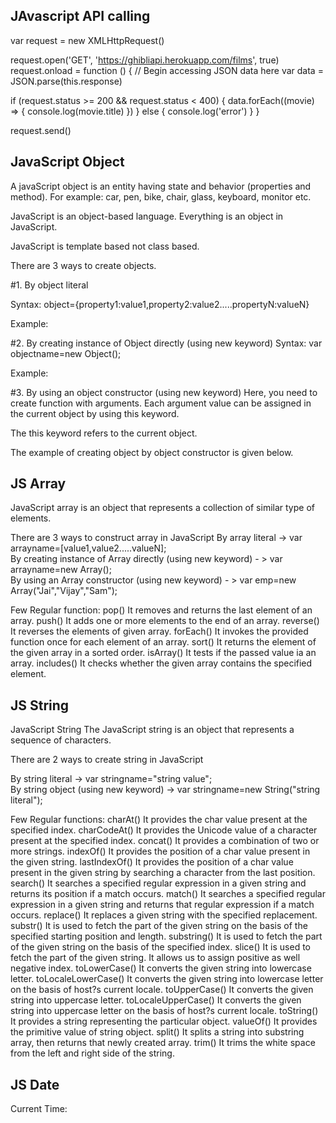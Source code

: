 JAvascript API calling
----------------------

var request = new XMLHttpRequest()

request.open('GET', 'https://ghibliapi.herokuapp.com/films', true)
request.onload = function () {
  // Begin accessing JSON data here
  var data = JSON.parse(this.response)

  if (request.status >= 200 && request.status < 400) {
    data.forEach((movie) => {
      console.log(movie.title)
    })
  } else {
    console.log('error')
  }
}

request.send()


JavaScript Object
-----------------

A javaScript object is an entity having state and behavior (properties and method). For example: car, pen, bike, chair, glass, keyboard, monitor etc.

JavaScript is an object-based language. Everything is an object in JavaScript.

JavaScript is template based not class based.

There are 3 ways to create objects.

#1. By object literal

Syntax:
object={property1:value1,property2:value2.....propertyN:valueN}  

Example:
<script>  
emp={id:102,name:"Shyam Kumar",salary:40000}  
document.write(emp.id+" "+emp.name+" "+emp.salary);  
</script>  

#2. By creating instance of Object directly (using new keyword)
Syntax:
var objectname=new Object();   

Example:
<script>  
var emp=new Object();  
emp.id=101;  
emp.name="Ravi Malik";  
emp.salary=50000;  
document.write(emp.id+" "+emp.name+" "+emp.salary);  
</script>  


#3. By using an object constructor (using new keyword)
Here, you need to create function with arguments. Each argument value can be assigned in the current object by using this keyword.

The this keyword refers to the current object.

The example of creating object by object constructor is given below.

<script>  
function emp(id,name,salary){  
this.id=id;  
this.name=name;  
this.salary=salary;  
}  
e=new emp(103,"Vimal Jaiswal",30000);  
</script>



JS Array
---------
JavaScript array is an object that represents a collection of similar type of elements.

There are 3 ways to construct array in JavaScript
    By array literal -> var arrayname=[value1,value2.....valueN];  
    By creating instance of Array directly (using new keyword) - > var arrayname=new Array();  
    By using an Array constructor (using new keyword) - > var emp=new Array("Jai","Vijay","Sam");  

Few Regular function:
        pop()	It removes and returns the last element of an array.
        push()	It adds one or more elements to the end of an array.
        reverse()	It reverses the elements of given array.
        forEach()	It invokes the provided function once for each element of an array.
        sort()	It returns the element of the given array in a sorted order.
        isArray()	It tests if the passed value ia an array.
        includes()	It checks whether the given array contains the specified element.

JS String
---------
JavaScript String
The JavaScript string is an object that represents a sequence of characters.

There are 2 ways to create string in JavaScript

By string literal -> var stringname="string value";  
By string object (using new keyword) -> var stringname=new String("string literal");  

Few Regular functions:
        charAt()	It provides the char value present at the specified index.
        charCodeAt()	It provides the Unicode value of a character present at the specified index.
        concat()	It provides a combination of two or more strings.
        indexOf()	It provides the position of a char value present in the given string.
        lastIndexOf()	It provides the position of a char value present in the given string by searching a character from the last position.
        search()	It searches a specified regular expression in a given string and returns its position if a match occurs.
        match()	It searches a specified regular expression in a given string and returns that regular expression if a match occurs.
        replace()	It replaces a given string with the specified replacement.
        substr()	It is used to fetch the part of the given string on the basis of the specified starting position and length.
        substring()	It is used to fetch the part of the given string on the basis of the specified index.
        slice()	It is used to fetch the part of the given string. It allows us to assign positive as well negative index.
        toLowerCase()	It converts the given string into lowercase letter.
        toLocaleLowerCase()	It converts the given string into lowercase letter on the basis of host?s current locale.
        toUpperCase()	It converts the given string into uppercase letter.
        toLocaleUpperCase()	It converts the given string into uppercase letter on the basis of host?s current locale.
        toString()	It provides a string representing the particular object.
        valueOf()	It provides the primitive value of string object.
        split()	It splits a string into substring array, then returns that newly created array.
        trim()	It trims the white space from the left and right side of the string.


JS Date
-------
Current Time: <span id="txt"></span>  
<script>  
window.onload=function(){getTime();}  
function getTime(){  
var today=new Date();  
var h=today.getHours();  
var m=today.getMinutes();  
var s=today.getSeconds();  
// add a zero in front of numbers<10  
m=checkTime(m);  
s=checkTime(s);  
document.getElementById('txt').innerHTML=h+":"+m+":"+s;  
setTimeout(function(){getTime()},1000);  
}  
//setInterval("getTime()",1000);//another way  
function checkTime(i){  
if (i<10){  
  i="0" + i;  
 }  
return i;  
}  
</script> 